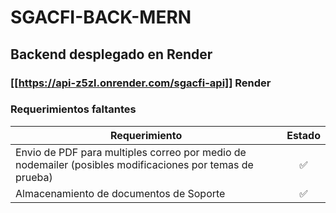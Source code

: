 # SGACFI-BACK-MERN

## Backend desplegado en Render
### <!-- [[https://sgacfi-back-mern-api.up.railway.app/sgacfi-api]](https://api-z5zl.onrender.com) -->
### [[https://api-z5zl.onrender.com/sgacfi-api]] Render


### Requerimientos faltantes

| Requerimiento | Estado |
| ------------- | :------: |
| Envio de PDF para multiples correo por medio de nodemailer (posibles modificaciones por temas de prueba) | ✅ |
| Almacenamiento de documentos de Soporte | ✅ |
